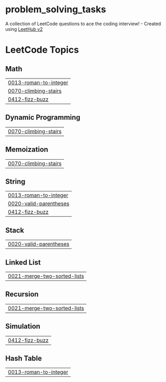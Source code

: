 # problem_solving_tasks
A collection of LeetCode questions to ace the coding interview! - Created using [LeetHub v2](https://github.com/arunbhardwaj/LeetHub-2.0)

<!---LeetCode Topics Start-->
# LeetCode Topics
## Math
|  |
| ------- |
| [0013-roman-to-integer](https://github.com/pgd8/problem_solving_tasks/tree/master/0013-roman-to-integer) |
| [0070-climbing-stairs](https://github.com/pgd8/problem_solving_tasks/tree/master/0070-climbing-stairs) |
| [0412-fizz-buzz](https://github.com/pgd8/problem_solving_tasks/tree/master/0412-fizz-buzz) |
## Dynamic Programming
|  |
| ------- |
| [0070-climbing-stairs](https://github.com/pgd8/problem_solving_tasks/tree/master/0070-climbing-stairs) |
## Memoization
|  |
| ------- |
| [0070-climbing-stairs](https://github.com/pgd8/problem_solving_tasks/tree/master/0070-climbing-stairs) |
## String
|  |
| ------- |
| [0013-roman-to-integer](https://github.com/pgd8/problem_solving_tasks/tree/master/0013-roman-to-integer) |
| [0020-valid-parentheses](https://github.com/pgd8/problem_solving_tasks/tree/master/0020-valid-parentheses) |
| [0412-fizz-buzz](https://github.com/pgd8/problem_solving_tasks/tree/master/0412-fizz-buzz) |
## Stack
|  |
| ------- |
| [0020-valid-parentheses](https://github.com/pgd8/problem_solving_tasks/tree/master/0020-valid-parentheses) |
## Linked List
|  |
| ------- |
| [0021-merge-two-sorted-lists](https://github.com/pgd8/problem_solving_tasks/tree/master/0021-merge-two-sorted-lists) |
## Recursion
|  |
| ------- |
| [0021-merge-two-sorted-lists](https://github.com/pgd8/problem_solving_tasks/tree/master/0021-merge-two-sorted-lists) |
## Simulation
|  |
| ------- |
| [0412-fizz-buzz](https://github.com/pgd8/problem_solving_tasks/tree/master/0412-fizz-buzz) |
## Hash Table
|  |
| ------- |
| [0013-roman-to-integer](https://github.com/pgd8/problem_solving_tasks/tree/master/0013-roman-to-integer) |
<!---LeetCode Topics End-->